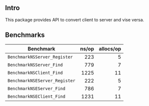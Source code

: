 ## Intro

This package provides API to convert client to server and vise versa.

## Benchmarks

| Benchmark                     | ns/op | allocs/op |
|-------------------------------|------:|----------:|
| `BenchmarkNSServer_Register`  |   223 |         5 |
| `BenchmarkNSServer_Find`      |   779 |         7 |
| `BenchmarkNSClient_Find`      |  1225 |        11 |
| `BenchmarkNSEServer_Register` |   222 |         5 |
| `BenchmarkNSEServer_Find`     |   786 |         7 |
| `BenchmarkNSEClient_Find`     |  1231 |        11 |
